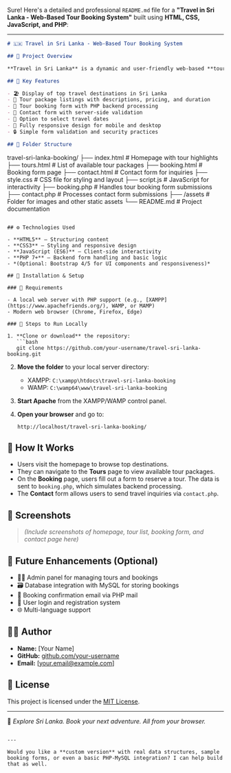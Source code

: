 Sure! Here's a detailed and professional `README.md` file for a **"Travel in Sri Lanka - Web-Based Tour Booking System"** built using **HTML, CSS, JavaScript, and PHP**:

---

```markdown
# 🇱🇰 Travel in Sri Lanka - Web-Based Tour Booking System

## 📝 Project Overview

**Travel in Sri Lanka** is a dynamic and user-friendly web-based **tour booking system** developed using **HTML, CSS, JavaScript, and PHP**. This platform allows users to explore popular tourist destinations, view detailed tour packages, and make bookings online. Designed for both educational and small business use, the system demonstrates how front-end design and back-end logic can be integrated into a cohesive travel booking solution.

## 🌟 Key Features

- 🏖️ Display of top travel destinations in Sri Lanka
- 🧳 Tour package listings with descriptions, pricing, and duration
- 📝 Tour booking form with PHP backend processing
- 📩 Contact form with server-side validation
- 📅 Option to select travel dates
- 📱 Fully responsive design for mobile and desktop
- 🔒 Simple form validation and security practices

## 📁 Folder Structure

```

travel-sri-lanka-booking/
├── index.html            # Homepage with tour highlights
├── tours.html            # List of available tour packages
├── booking.html          # Booking form page
├── contact.html          # Contact form for inquiries
├── style.css             # CSS file for styling and layout
├── script.js             # JavaScript for interactivity
├── booking.php           # Handles tour booking form submissions
├── contact.php           # Processes contact form submissions
├── /assets               # Folder for images and other static assets
└── README.md             # Project documentation

````

## ⚙️ Technologies Used

- **HTML5** – Structuring content
- **CSS3** – Styling and responsive design
- **JavaScript (ES6)** – Client-side interactivity
- **PHP 7+** – Backend form handling and basic logic
- *(Optional: Bootstrap 4/5 for UI components and responsiveness)*

## 🚀 Installation & Setup

### 📌 Requirements

- A local web server with PHP support (e.g., [XAMPP](https://www.apachefriends.org/), WAMP, or MAMP)
- Modern web browser (Chrome, Firefox, Edge)

### 🧰 Steps to Run Locally

1. **Clone or download** the repository:
   ```bash
   git clone https://github.com/your-username/travel-sri-lanka-booking.git
````

2. **Move the folder** to your local server directory:

   * XAMPP: `C:\xampp\htdocs\travel-sri-lanka-booking`
   * WAMP: `C:\wamp64\www\travel-sri-lanka-booking`

3. **Start Apache** from the XAMPP/WAMP control panel.

4. **Open your browser** and go to:

   ```
   http://localhost/travel-sri-lanka-booking/
   ```

## 🔧 How It Works

* Users visit the homepage to browse top destinations.
* They can navigate to the **Tours** page to view available tour packages.
* On the **Booking** page, users fill out a form to reserve a tour. The data is sent to `booking.php`, which simulates backend processing.
* The **Contact** form allows users to send travel inquiries via `contact.php`.

## 📸 Screenshots

> *(Include screenshots of homepage, tour list, booking form, and contact page here)*

## 📌 Future Enhancements (Optional)

* 🧑‍💼 Admin panel for managing tours and bookings
* 🗃️ Database integration with MySQL for storing bookings
* 🧾 Booking confirmation email via PHP mail
* 🔐 User login and registration system
* 🌐 Multi-language support

## 👨‍💻 Author

* **Name:** \[Your Name]
* **GitHub:** [github.com/your-username](https://github.com/your-username)
* **Email:** \[[your.email@example.com](mailto:your.email@example.com)]

## 📄 License

This project is licensed under the [MIT License](LICENSE).

---

🚗 *Explore Sri Lanka. Book your next adventure. All from your browser.*

```

---

Would you like a **custom version** with real data structures, sample booking forms, or even a basic PHP-MySQL integration? I can help build that as well.
```
